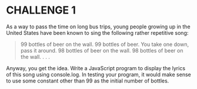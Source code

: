 # CHALLENGE 1

As a way to pass the time on long bus trips, young people growing up in the
United States have been known to sing the following rather repetitive song:

> 99 bottles of beer on the wall.
> 99 bottles of beer.
> You take one down, pass it around. 98 bottles of beer on the wall.
> 98 bottles of beer on the wall. . . .

Anyway, you get the idea. Write a JavaScript program to display the lyrics of this song using console.log. In testing your program, it would make sense to use some constant other than 99 as the initial number of bottles.
